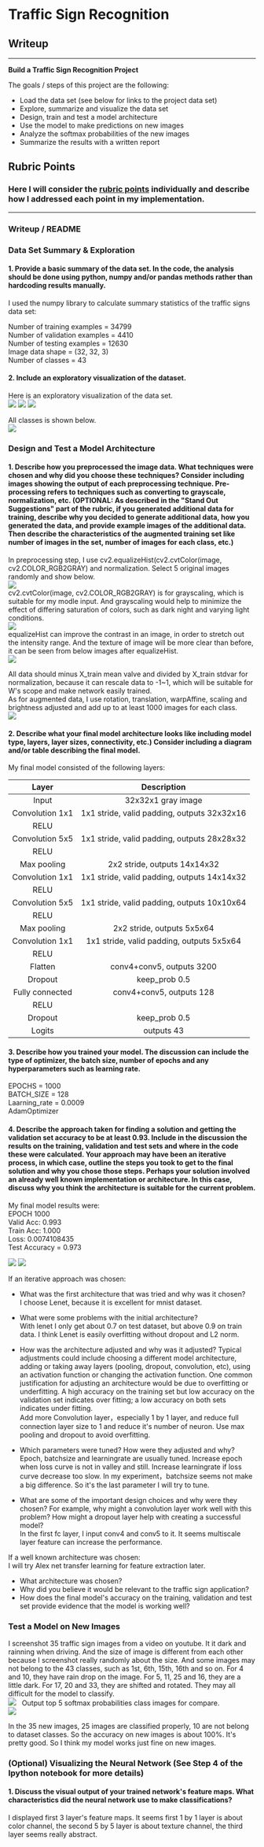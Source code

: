 # **Traffic Sign Recognition** 

## Writeup

---

**Build a Traffic Sign Recognition Project**

The goals / steps of this project are the following:
* Load the data set (see below for links to the project data set)
* Explore, summarize and visualize the data set
* Design, train and test a model architecture
* Use the model to make predictions on new images
* Analyze the softmax probabilities of the new images
* Summarize the results with a written report


## Rubric Points
### Here I will consider the [rubric points](https://review.udacity.com/#!/rubrics/481/view) individually and describe how I addressed each point in my implementation.  

---
### Writeup / README

### Data Set Summary & Exploration

#### 1. Provide a basic summary of the data set. In the code, the analysis should be done using python, numpy and/or pandas methods rather than hardcoding results manually.

I used the numpy library to calculate summary statistics of the traffic
signs data set:  
  
Number of training examples = 34799  
Number of validation examples = 4410  
Number of testing examples = 12630  
Image data shape = (32, 32, 3)  
Number of classes = 43  

#### 2. Include an exploratory visualization of the dataset.  

Here is an exploratory visualization of the data set.   
<img src="train_size.jpg">
<img src="valid_size.jpg">
<img src="test_size.jpg">  

All classes is shown below.  
<img src="all_classes.jpg">  

### Design and Test a Model Architecture

#### 1. Describe how you preprocessed the image data. What techniques were chosen and why did you choose these techniques? Consider including images showing the output of each preprocessing technique. Pre-processing refers to techniques such as converting to grayscale, normalization, etc. (OPTIONAL: As described in the "Stand Out Suggestions" part of the rubric, if you generated additional data for training, describe why you decided to generate additional data, how you generated the data, and provide example images of the additional data. Then describe the characteristics of the augmented training set like number of images in the set, number of images for each class, etc.)  

In preprocessing step, I use cv2.equalizeHist(cv2.cvtColor(image, cv2.COLOR_RGB2GRAY) and normalization. Select 5 original images randomly and show below.  
<img src="preprocess_ori.jpg">  
cv2.cvtColor(image, cv2.COLOR_RGB2GRAY) is for grayscaling, which is suitable for my modle input. And grayscaling would help to minimize the effect of differing saturation of colors, such as dark night and varying light conditions.  
<img src="preprocess_gray.jpg">  
equalizeHist can improve the contrast in an image, in order to stretch out the intensity range. And the texture of image will be more clear than before, it can be seen from below images after equalizeHist.  
<img src="preprocess_equalizehist.jpg"> 

All data should minus X_train mean valve and divided by X_train stdvar for normalization, because it can rescale data to -1~1, which will be suitable for W's scope and make network easily trained.  
As for augmented data, I use rotation, translation, warpAffine, scaling and brightness adjusted and add up to at least 1000 images for each class.  
<img src="augmented_train_size.jpg">  

#### 2. Describe what your final model architecture looks like including model type, layers, layer sizes, connectivity, etc.) Consider including a diagram and/or table describing the final model.  

My final model consisted of the following layers:  

| Layer         	|     Description	        		| 
|:---------------------:|:---------------------------------------------:| 
| Input         	| 32x32x1 gray image   				| 
| Convolution 1x1     	| 1x1 stride, valid padding, outputs 32x32x16 	|
| RELU			|						|
| Convolution 5x5	| 1x1 stride, valid padding, outputs 28x28x32   |
| RELU			|						|
| Max pooling	      	| 2x2 stride,  outputs 14x14x32 		|
| Convolution 1x1     	| 1x1 stride, valid padding, outputs 14x14x32 	|
| RELU			|						|
| Convolution 5x5	| 1x1 stride, valid padding, outputs 10x10x64   |
| RELU			|						|
| Max pooling	      	| 2x2 stride,  outputs 5x5x64 		        |
| Convolution 1x1     	| 1x1 stride, valid padding, outputs 5x5x64 	|
| RELU			|						|
| Flatten	| conv4+conv5, outputs 3200       		|
| Dropout		| keep_prob 0.5					|
| Fully connected	| conv4+conv5, outputs 128       		|
| RELU   		|         					|
| Dropout		| keep_prob 0.5					|
| Logits        	| outputs 43     				|

 


#### 3. Describe how you trained your model. The discussion can include the type of optimizer, the batch size, number of epochs and any hyperparameters such as learning rate.  
  
EPOCHS = 1000  
BATCH_SIZE = 128  
Laarning_rate = 0.0009  
AdamOptimizer  

#### 4. Describe the approach taken for finding a solution and getting the validation set accuracy to be at least 0.93. Include in the discussion the results on the training, validation and test sets and where in the code these were calculated. Your approach may have been an iterative process, in which case, outline the steps you took to get to the final solution and why you chose those steps. Perhaps your solution involved an already well known implementation or architecture. In this case, discuss why you think the architecture is suitable for the current problem.  
  
My final model results were:  
EPOCH 1000  
Valid Acc: 0.993  
Train Acc: 1.000  
Loss: 0.0074108435  
Test Accuracy = 0.973  
  
<img src="loss.jpg">  
<img src="acc.jpg">  


If an iterative approach was chosen:
* What was the first architecture that was tried and why was it chosen?  
I choose Lenet, because it is excellent for mnist dataset.  
  
* What were some problems with the initial architecture?  
With lenet I only get about 0.7 on test dataset, but above 0.9 on train data. I think Lenet is easily overfitting without dropout and L2 norm.  
  
* How was the architecture adjusted and why was it adjusted? Typical adjustments could include choosing a different model architecture, adding or taking away layers (pooling, dropout, convolution, etc), using an activation function or changing the activation function. One common justification for adjusting an architecture would be due to overfitting or underfitting. A high accuracy on the training set but low accuracy on the validation set indicates over fitting; a low accuracy on both sets indicates under fitting.  
Add more Convolution layer，especially 1 by 1 layer, and reduce full connection layer size to 1 and reduce it's number of neuron. Use max pooling and dropout to avoid overfitting.   
  
* Which parameters were tuned? How were they adjusted and why?  
Epoch, batchsize and learningrate are usually tuned. Increase epoch when loss curve is not in valley and still. Increase learningrate if loss curve decrease too slow. In my experiment，batchsize seems not make a big difference. So it's the last parameter I will try to tune.  

* What are some of the important design choices and why were they chosen? For example, why might a convolution layer work well with this problem? How might a dropout layer help with creating a successful model?  
In the first fc layer, I input conv4 and conv5 to it. It seems multiscale layer feature can increase the performance.  
  
If a well known architecture was chosen:  
I will try Alex net transfer learning for feature extraction later.  
* What architecture was chosen?  
* Why did you believe it would be relevant to the traffic sign application?  
* How does the final model's accuracy on the training, validation and test set provide evidence that the model is working well?  
   

### Test a Model on New Images
  
I screenshot 35 traffic sign images from a video on youtube. It it dark and rainning when driving. And the size of image is different from each other because I screenshot really randomly about the size. And some images may not belong to the 43 classes, such as 1st, 6th, 15th, 16th and so on. For 4 and 10, they have rain drop on the image. For 5, 11, 25 and 16, they are a little dark. For 17, 20 and 33, they are shifted and rotated. They may all difficult for the model to classify.  
<img src="all_new.jpg">  
Output top 5 softmax probabilities class images for compare.  
<img src="test_on_new.jpg">  

In the 35 new images, 25 images are classified properly, 10 are not belong to dataset classes. So the accuracy on new images is about 100%. It's pretty good. So I think my model works just fine on new images.  


### (Optional) Visualizing the Neural Network (See Step 4 of the Ipython notebook for more details)
#### 1. Discuss the visual output of your trained network's feature maps. What characteristics did the neural network use to make classifications?  
I displayed first 3 layer's feature maps. It seems first 1 by 1 layer is about color channel, the second 5 by 5 layer is about texture channel, the third layer seems really abstract.  


